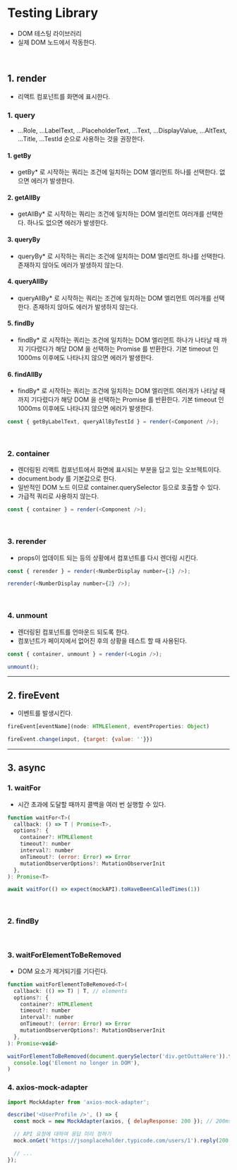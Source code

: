 # Testing Library

- DOM 테스팅 라이브러리
- 실제 DOM 노드에서 작동한다.

<br />

## 1. render

- 리액트 컴포넌트를 화면에 표시한다.

### 1. query

- ...Role,
  ...LabelText,
  ...PlaceholderText,
  ...Text,
  ...DisplayValue,
  ...AltText,
  ...Title,
  ...TestId 순으로 사용하는 것을 권장한다.

#### 1. getBy

- getBy\* 로 시작하는 쿼리는 조건에 일치하는 DOM 엘리먼트 하나를 선택한다. 없으면 에러가 발생한다.

#### 2. getAllBy

- getAllBy\* 로 시작하는 쿼리는 조건에 일치하는 DOM 엘리먼트 여러개를 선택한다. 하나도 없으면 에러가 발생한다.

#### 3. queryBy

- queryBy\* 로 시작하는 쿼리는 조건에 일치하는 DOM 엘리먼트 하나를 선택한다. 존재하지 않아도 에러가 발생하지 않는다.

#### 4. queryAllBy

- queryAllBy\* 로 시작하는 쿼리는 조건에 일치하는 DOM 엘리먼트 여러개를 선택한다. 존재하지 않아도 에러가 발생하지 않는다.

#### 5. findBy

- findBy\* 로 시작하는 쿼리는 조건에 일치하는 DOM 엘리먼트 하나가 나타날 때 까지 기다렸다가 해당 DOM 을 선택하는 Promise 를 반환한다. 기본 timeout 인 1000ms 이후에도 나타나지 않으면 에러가 발생한다.

#### 6. findAllBy

- findBy\* 로 시작하는 쿼리는 조건에 일치하는 DOM 엘리먼트 여러개가 나타날 때 까지 기다렸다가 해당 DOM 을 선택하는 Promise 를 반환한다. 기본 timeout 인 1000ms 이후에도 나타나지 않으면 에러가 발생한다.

```js
const { getByLabelText, queryAllByTestId } = render(<Component />);
```

<br />

### 2. container

- 렌더링된 리액트 컴포넌트에서 화면에 표시되는 부분을 담고 있는 오브젝트이다.
- document.body 를 기본값으로 한다.
- 일반적인 DOM 노드 이므로 container.querySelector 등으로 호출할 수 있다.
- 가급적 쿼리로 사용하지 않는다.

```js
const { container } = render(<Component />);
```

<br />

### 3. rerender

- props이 업데이트 되는 등의 상황에서 컴포넌트를 다시 렌더링 시킨다.

```js
const { rerender } = render(<NumberDisplay number={1} />);

rerender(<NumberDisplay number={2} />);
```

<br />

### 4. unmount

- 렌더링된 컴포넌트를 언마운드 되도록 한다.
- 컴포넌트가 페이지에서 없어진 후의 상황을 테스트 할 때 사용된다.

```js
const { container, unmount } = render(<Login />);

unmount();
```

---

## 2. fireEvent

- 이벤트를 발생시킨다.

```js
fireEvent[eventName](node: HTMLElement, eventProperties: Object)

fireEvent.change(input, {target: {value: ''}})
```

---

## 3. async

### 1. waitFor

- 시간 초과에 도달할 때까지 콜백을 여러 번 실행할 수 있다.

```js
function waitFor<T>(
  callback: () => T | Promise<T>,
  options?: {
    container?: HTMLElement
    timeout?: number
    interval?: number
    onTimeout?: (error: Error) => Error
    mutationObserverOptions?: MutationObserverInit
  },
): Promise<T>

await waitFor(() => expect(mockAPI).toHaveBeenCalledTimes(1))
```

<br />

### 2. findBy

<br />

### 3. waitForElementToBeRemoved

- DOM 요소가 제거되기를 기다린다.

```js
function waitForElementToBeRemoved<T>(
  callback: (() => T) | T, // elements
  options?: {
    container?: HTMLElement
    timeout?: number
    interval?: number
    onTimeout?: (error: Error) => Error
    mutationObserverOptions?: MutationObserverInit
  },
): Promise<void>

waitForElementToBeRemoved(document.querySelector('div.getOuttaHere')).then(() =>
  console.log('Element no longer in DOM'),
)
```

### 4. axios-mock-adapter

```js
import MockAdapter from 'axios-mock-adapter';

describe('<UserProfile />', () => {
  const mock = new MockAdapter(axios, { delayResponse: 200 }); // 200ms 가짜 딜레이 설정

  // API 요청에 대하여 응답 미리 정하기
  mock.onGet('https://jsonplaceholder.typicode.com/users/1').reply(200, result);

  // ...
});
```

